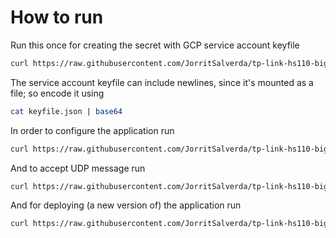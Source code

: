# How to run

Run this once for creating the secret with GCP service account keyfile

```bash
curl https://raw.githubusercontent.com/JorritSalverda/tp-link-hs110-bigquery-exporter/master/k8s/secret.yaml | GCP_SERVICE_ACCOUNT_KEYFILE='<base64 encoded service account keyfile>' envsubst \$GCP_SERVICE_ACCOUNT_KEYFILE | kubectl apply -f -
```

The service account keyfile can include newlines, since it's mounted as a file; so encode it using

```bash
cat keyfile.json | base64
```

In order to configure the application run

```bash
curl https://raw.githubusercontent.com/JorritSalverda/tp-link-hs110-bigquery-exporter/master/k8s/configmap.yaml | BQ_PROJECT_ID='gcp-project-id' BQ_DATASET='my-dataset' BQ_TABLE='my-table' envsubst \$BQ_PROJECT_ID,\$BQ_DATASET,\$BQ_TABLE | kubectl apply -f -
```

And to accept UDP message run

```bash
curl https://raw.githubusercontent.com/JorritSalverda/tp-link-hs110-bigquery-exporter/master/k8s/service.yaml | kubectl apply -f -
```

And for deploying (a new version of) the application run

```bash
curl https://raw.githubusercontent.com/JorritSalverda/tp-link-hs110-bigquery-exporter/master/k8s/deployment.yaml | CONTAINER_TAG='0.1.4' envsubst \$CONTAINER_TAG | kubectl apply -f -
```

